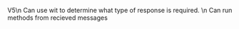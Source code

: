 V5\n
Can use wit to determine what type of response is required. \n
Can run methods from recieved messages
